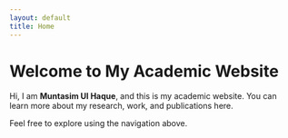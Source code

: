 ```yaml
---
layout: default
title: Home
---
```


# Welcome to My Academic Website

Hi, I am **Muntasim Ul Haque**, and this is my academic website. You can learn more about my research, work, and publications here.

Feel free to explore using the navigation above.
